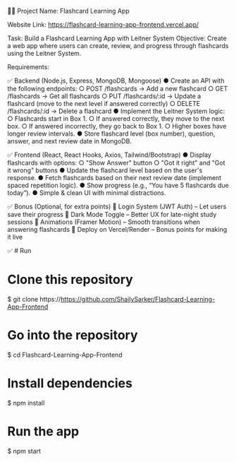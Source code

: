 📌📌
Project Name: Flashcard Learning App

Website Link: https://flashcard-learning-app-frontend.vercel.app/

Task: Build a Flashcard Learning App with Leitner System
Objective: Create a web app where users can create, review, and progress through
flashcards using the Leitner System.

Requirements:

✅ Backend (Node.js, Express, MongoDB, Mongoose)
● Create an API with the following endpoints:
○ POST /flashcards → Add a new flashcard
○ GET /flashcards → Get all flashcards
○ PUT /flashcards/:id → Update a flashcard (move to the next level if
answered correctly)
○ DELETE /flashcards/:id → Delete a flashcard
● Implement the Leitner System logic:
○ Flashcards start in Box 1.
○ If answered correctly, they move to the next box.
○ If answered incorrectly, they go back to Box 1.
○ Higher boxes have longer review intervals.
● Store flashcard level (box number), question, answer, and next review date in MongoDB.

✅ Frontend (React, React Hooks, Axios, Tailwind/Bootstrap)
● Display flashcards with options:
○ "Show Answer" button
○ "Got it right" and "Got it wrong" buttons
● Update the flashcard level based on the user's response.
● Fetch flashcards based on their next review date (implement spaced repetition logic).
● Show progress (e.g., “You have 5 flashcards due today”).
● Simple & clean UI with minimal distractions.

✅ Bonus (Optional, for extra points)
🔹 Login System (JWT Auth) – Let users save their progress
🔹 Dark Mode Toggle – Better UX for late-night study sessions
🔹 Animations (Framer Motion) – Smooth transitions when answering flashcards
🔹 Deploy on Vercel/Render – Bonus points for making it live

✅ # Run 
# Clone this repository
$ git clone https://https://github.com/ShailySarker/Flashcard-Learning-App-Frontend

# Go into the repository
$ cd Flashcard-Learning-App-Frontend

# Install dependencies
$ npm install

# Run the app
$ npm start
